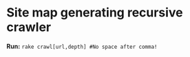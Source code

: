 
Site map generating recursive crawler
========

**Run:** ``rake crawl[url,depth] #No space after comma!``

